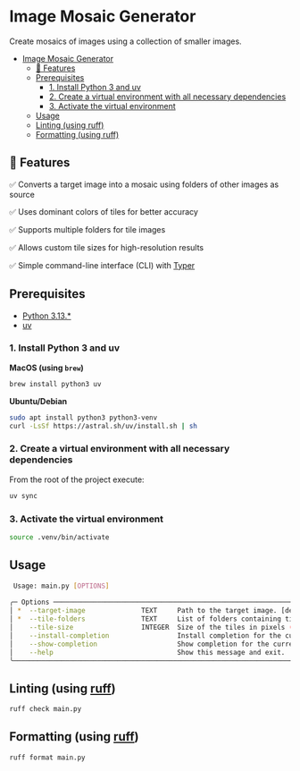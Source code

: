 # Image Mosaic Generator

Create mosaics of images using a collection of smaller images.

<!-- TOC -->
* [Image Mosaic Generator](#image-mosaic-generator)
  * [🚀 Features](#-features)
  * [Prerequisites](#prerequisites)
    * [1. Install Python 3 and uv](#1-install-python-3-and-uv)
    * [2. Create a virtual environment with all necessary dependencies](#2-create-a-virtual-environment-with-all-necessary-dependencies)
    * [3. Activate the virtual environment](#3-activate-the-virtual-environment)
  * [Usage](#usage)
  * [Linting (using ruff)](#linting-using-ruff)
  * [Formatting (using ruff)](#formatting-using-ruff)
<!-- TOC -->

## 🚀 Features

✅ Converts a target image into a mosaic using folders of other images as source

✅ Uses dominant colors of tiles for better accuracy

✅ Supports multiple folders for tile images

✅ Allows custom tile sizes for high-resolution results

✅ Simple command-line interface (CLI) with [Typer](https://typer.tiangolo.com/)

## Prerequisites

- [Python 3.13.\*](https://www.python.org/downloads/)
- [uv](https://docs.astral.sh/uv/)

### 1. Install Python 3 and uv

**MacOS (using `brew`)**

```bash
brew install python3 uv
```

**Ubuntu/Debian**

```bash
sudo apt install python3 python3-venv
curl -LsSf https://astral.sh/uv/install.sh | sh
```

### 2. Create a virtual environment with all necessary dependencies

From the root of the project execute:

```bash
uv sync
```

### 3. Activate the virtual environment

```bash
source .venv/bin/activate
```

## Usage

```bash                                                                                                                                                                    
 Usage: main.py [OPTIONS]                                                                                                                                                                                 
                                                                                                                                                                                                          
╭─ Options ──────────────────────────────────────────────────────────────────────────────────────────────────────────────────────────────────────────────────────────────────────────────────────────────╮
│ *  --target-image              TEXT     Path to the target image. [default: None] [required]                                                                                                           │
│ *  --tile-folders              TEXT     List of folders containing tile images. [default: None] [required]                                                                                             │
│    --tile-size                 INTEGER  Size of the tiles in pixels (default is 200). [default: 200]                                                                                                   │
│    --install-completion                 Install completion for the current shell.                                                                                                                      │
│    --show-completion                    Show completion for the current shell, to copy it or customize the installation.                                                                               │
│    --help                               Show this message and exit.                                                                                                                                    │
╰────────────────────────────────────────────────────────────────────────────────────────────────────────────────────────────────────────────────────────────────────────────────────────────────────────╯
```

## Linting (using [ruff](https://docs.astral.sh/ruff/))

```bash
ruff check main.py
```

## Formatting (using [ruff](https://docs.astral.sh/ruff/))

```bash
ruff format main.py
```
